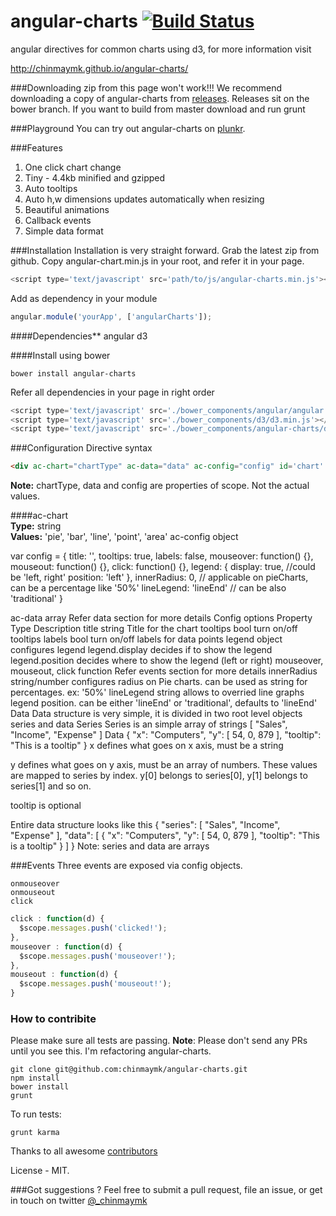 angular-charts [![Build Status](https://travis-ci.org/chinmaymk/angular-charts.svg?branch=master)](https://travis-ci.org/chinmaymk/angular-charts)
==============

angular directives for common charts using d3, for more information visit

http://chinmaymk.github.io/angular-charts/

###Downloading zip from this page won't work!!!
We recommend downloading a copy of angular-charts from [releases](https://github.com/chinmaymk/angular-charts/releases).
Releases sit on the bower branch. If you want to build from master download and run grunt

###Playground
You can try out angular-charts on [plunkr](http://plnkr.co/edit/T9J7bz?p=preview).


###Features
1. One click chart change
2. Tiny - 4.4kb minified and gzipped
3. Auto tooltips
4. Auto h,w dimensions updates automatically when resizing
5. Beautiful animations
6. Callback events
7. Simple data format

###Installation
Installation is very straight forward. Grab the latest zip from github. Copy angular-chart.min.js in your root, and refer it in your page.

```js
<script type='text/javascript' src='path/to/js/angular-charts.min.js'></script>
```
Add as dependency in your module
```js
angular.module('yourApp', ['angularCharts']);
```
####Dependencies**
angular
d3

####Install using bower
```
bower install angular-charts
```

Refer all dependencies in your page in right order
```js
<script type='text/javascript' src='./bower_components/angular/angular.min.js'></script> 
<script type='text/javascript' src='./bower_components/d3/d3.min.js'></script> 
<script type='text/javascript' src='./bower_components/angular-charts/dist/angular-charts.min.js'></script>
```

###Configuration
Directive syntax
```html
<div ac-chart="chartType" ac-data="data" ac-config="config" id='chart' class='chart'></div>
```
**Note:** chartType, data and config are properties of scope. Not the actual values.


####ac-chart  
**Type:** string  
**Values:** 'pie', 'bar', 'line', 'point', 'area'
ac-config object  
            
var config = {
  title: '',
  tooltips: true,
  labels: false,
  mouseover: function() {},
  mouseout: function() {},
  click: function() {},
  legend: {
    display: true,
    //could be 'left, right'
    position: 'left'
  },
  innerRadius: 0, // applicable on pieCharts, can be a percentage like '50%'
  lineLegend: 'lineEnd' // can be also 'traditional'
}
        
      
ac-data array Refer data section for more details
Config options
Property  Type  Description
title string  Title for the chart
tooltips  bool  turn on/off tooltips
labels  bool  turn on/off labels for data points
legend  object  configures legend
legend.display decides if to show the legend
legend.position decides where to show the legend (left or right)
mouseover, mouseout, click  function  Refer events section for more details
innerRadius string/number configures radius on Pie charts.
can be used as string for percentages. ex: '50%'
lineLegend  string  allows to overried line graphs legend position.
can be either 'lineEnd' or 'traditional', defaults to 'lineEnd'
Data
Data structure is very simple, it is divided in two root level objects series and data
Series
Series is an simple array of strings
[
  "Sales",
  "Income",
  "Expense"
]
Data
{
  "x": "Computers",
  "y": [
    54,
    0,
    879
  ],
  "tooltip": "This is a tooltip"
}
x defines what goes on x axis, must be a string

y defines what goes on y axis, must be an array of numbers. These values are mapped to series by index. y[0] belongs to series[0], y[1] belongs to series[1] and so on.

tooltip is optional

Entire data structure looks like this
{
  "series": [
    "Sales",
    "Income",
    "Expense"
  ],
  "data": [
    {
      "x": "Computers",
      "y": [
        54,
        0,
        879
      ],
      "tooltip": "This is a tooltip"
    }
  ]
}
Note: series and data are arrays

###Events
Three events are exposed via config objects.
```
onmouseover
onmouseout
click
```

```js     
click : function(d) {
  $scope.messages.push('clicked!');
},
mouseover : function(d) {
  $scope.messages.push('mouseover!');
},
mouseout : function(d) {
  $scope.messages.push('mouseout!');
}
```

### How to contribite
Please make sure all tests are passing.
**Note**: Please don't send any PRs until you see this. I'm refactoring angular-charts.

    git clone git@github.com:chinmaymk/angular-charts.git
    npm install
    bower install
    grunt

To run tests:

    grunt karma

Thanks to all awesome [contributors](https://github.com/chinmaymk/angular-charts/network/members)

License - MIT.

###Got suggestions ?
Feel free to submit a pull request, file an issue, or get in touch on twitter [@_chinmaymk](https://twitter.com/_chinmaymk)
